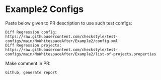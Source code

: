 # Example2 Configs
Paste below given to PR description to use such test configs:
```
Diff Regression config: https://raw.githubusercontent.com/checkstyle/test-configs/main/NoWhitespaceAfter/Example2/config.xml
Diff Regression projects: https://raw.githubusercontent.com/checkstyle/test-configs/main/NoWhitespaceAfter/Example2/list-of-projects.properties
```
Make comment in PR:
```
Github, generate report
```
